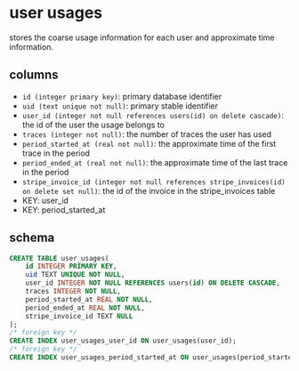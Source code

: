# user usages

stores the coarse usage information for each user and approximate time information.

## columns

- `id (integer primary key)`: primary database identifier
- `uid (text unique not null)`: primary stable identifier
- `user_id (integer not null references users(id) on delete cascade)`: the id of the user the usage belongs to
- `traces (integer not null)`: the number of traces the user has used
- `period_started_at (real not null)`: the approximate time of the first trace in the period
- `period_ended_at (real not null)`: the approximate time of the last trace in the period
- `stripe_invoice_id (integer not null references stripe_invoices(id) on delete set null)`: the id of the invoice in the stripe_invoices table
- KEY: user_id
- KEY: period_started_at

## schema

```sql
CREATE TABLE user_usages(
    id INTEGER PRIMARY KEY,
    uid TEXT UNIQUE NOT NULL,
    user_id INTEGER NOT NULL REFERENCES users(id) ON DELETE CASCADE,
    traces INTEGER NOT NULL,
    period_started_at REAL NOT NULL,
    period_ended_at REAL NOT NULL,
    stripe_invoice_id TEXT NULL
);
/* foreign key */
CREATE INDEX user_usages_user_id ON user_usages(user_id);
/* foreign key */
CREATE INDEX user_usages_period_started_at ON user_usages(period_started_at);
```
